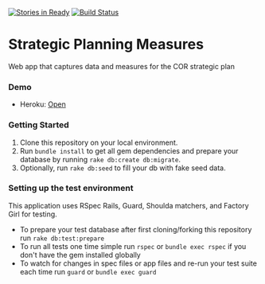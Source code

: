 [![Stories in Ready](https://badge.waffle.io/david-meza/strategic-planning-measures.png?label=ready&title=Ready)](https://waffle.io/david-meza/strategic-planning-measures)
[![Build Status](https://travis-ci.org/david-meza/strategic-planning-measures.svg?branch=master)](https://travis-ci.org/david-meza/strategic-planning-measures)


# Strategic Planning Measures

Web app that captures data and measures for the COR strategic plan

### Demo

* Heroku: [Open](https://strategic-planning.herokuapp.com/)

### Getting Started

1. Clone this repository on your local environment. 
2. Run `bundle install` to get all gem dependencies and prepare your database by running `rake db:create db:migrate`.
3. Optionally, run `rake db:seed` to fill your db with fake seed data.

### Setting up the test environment

This application uses RSpec Rails, Guard, Shoulda matchers, and Factory Girl for testing.

* To prepare your test database after first cloning/forking this repository run `rake db:test:prepare`
* To run all tests one time simple run `rspec` or `bundle exec rspec` if you don't have the gem installed globally
* To watch for changes in spec files or app files and re-run your test suite each time run `guard` or `bundle exec guard`




